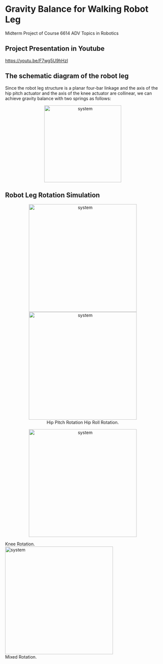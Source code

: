# Gravity Balance for Walking Robot Leg
Midterm Project of Course 6614 ADV Topics in Robotics

## Project Presentation in Youtube
https://youtu.be/F7wg5U9hHzI

## The schematic diagram of the robot leg
Since the robot leg structure is a planar four-bar linkage and the axis of the hip pitch actuator and the axis of the knee actuator are collinear, we can achieve gravity balance with two springs as follows:

<p align="center">
    <img src="https://github.com/Qincheng-Sheng/Gravity_Balance_Robot_Leg/blob/main/pictures/structure.png" alt="system" width= "250">
</p>


## Robot Leg Rotation Simulation


<figure align="center">
    <img src="https://github.com/Qincheng-Sheng/Gravity_Balance_Robot_Leg/blob/main/pictures/hip_pitch.gif" alt="system" width= "350">
    <img src="https://github.com/Qincheng-Sheng/Gravity_Balance_Robot_Leg/blob/main/pictures/hip_roll.gif" alt="system" width= "350">
    <figcaption> Hip Pitch Rotation Hip Roll Rotation.</figcaption>
</figure>

<p align="center">
    <img src="https://github.com/Qincheng-Sheng/Gravity_Balance_Robot_Leg/blob/main/pictures/knee.gif" alt="system" width= "350">
    <figcaption> Knee Rotation.</figcaption>
    <img src="https://github.com/Qincheng-Sheng/Gravity_Balance_Robot_Leg/blob/main/pictures/mixed.gif" alt="system" width= "350">
    <figcaption> Mixed Rotation.</figcaption>
</p>
